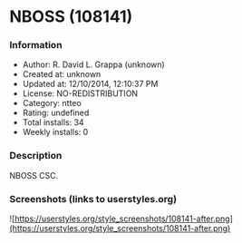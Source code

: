 # NBOSS (108141)

### Information
- Author: R. David L. Grappa (unknown)
- Created at: unknown
- Updated at: 12/10/2014, 12:10:37 PM
- License: NO-REDISTRIBUTION
- Category: ntteo
- Rating: undefined
- Total installs: 34
- Weekly installs: 0


### Description
NBOSS CSC.


### Screenshots (links to userstyles.org)
![https://userstyles.org/style_screenshots/108141-after.png](https://userstyles.org/style_screenshots/108141-after.png)


